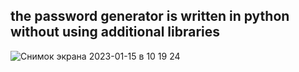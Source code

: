 the password generator is written in python without using additional libraries
---
![Снимок экрана 2023-01-15 в 10 19 24](https://user-images.githubusercontent.com/95641884/212530062-fca42814-7d20-47f7-be92-c9a382c43084.png)
